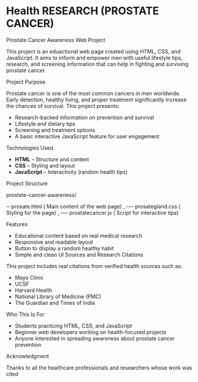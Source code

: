 # Health RESEARCH (PROSTATE CANCER)
Prostate Cancer Awareness Web Project

This project is an eduactional web page  created using HTML, CSS, and JavaScript. It aims to inform and empower men with useful lifestyle tips, research, and screening information that can help in fighting and surviving prostate cancer.

 Project Purpose

Prostate cancer is one of the most common cancers in men worldwide. Early detection, healthy living, and proper treatment significantly increase the chances of survival. This project presents:

- Research-backed information on prevention and survival
- Lifestyle and dietary tips
- Screening and treatment options
- A basic interactive JavaScript feature for user engagement

 Technologies Used

- **HTML** – Structure and content
- **CSS** – Styling and layout
- **JavaScript** – Interactivity (random health tips)

 Project Structure

prostate-cancer-awareness/

─ prosate.html  ( Main content of the web page) ,
── prosategland.css ( Styling for the page) ,
── prostatecancer.js ( Script for interactive tips)



 Features

- Educational content based on real medical research
- Responsive and readable layout
- Button to display a random healthy habit
- Simple and clean UI
 Sources and Research Citations

This project includes real citations from verified health sources such as:
- Mayo Clinic
- UCSF
- Harvard Health
- National Library of Medicine (PMC)
- The Guardian and Times of India

 
 Who This Is For

- Students practicing HTML, CSS, and JavaScript
- Beginner web developers working on health-focused projects
- Anyone interested in spreading awareness about prostate cancer prevention


 Acknowledgment

Thanks to all the healthcare professionals and researchers whose work was cited 
